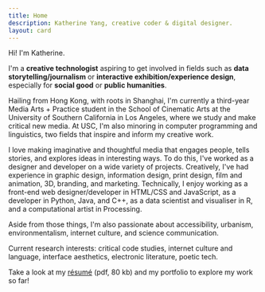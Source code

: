 ```yaml
---
title: Home
description: Katherine Yang, creative coder & digital designer.
layout: card
---
```


Hi! I'm Katherine.

I'm a **creative technologist** aspiring to get involved in fields such as **data storytelling/journalism** or **interactive exhibition/experience design**, especially for **social good** or **public humanities**.

Hailing from Hong Kong, with roots in Shanghai, I'm currently a third-year Media Arts + Practice student in the School of Cinematic Arts at the University of Southern California in Los Angeles, where we study and make critical new media. At USC, I'm also minoring in computer programming and linguistics, two fields that inspire and inform my creative work. 

I love making imaginative and thoughtful media that engages people, tells stories, and explores ideas in interesting ways. To do this, I've worked as a designer and developer on a wide variety of projects. Creatively, I've had experience in graphic design, information design, print design, film and animation, 3D, branding, and marketing. Technically, I enjoy working as a front-end web designer/developer in <abbr>HTML/CSS</abbr> and JavaScript, as a developer in Python, Java, and C++, as a data scientist and visualiser in R, and a computational artist in Processing.

Aside from those things, I'm also passionate about accessibility, urbanism, environmentalism, internet culture, and science communication.

Current research interests: critical code studies, internet culture and language, interface aesthetics, electronic literature, poetic tech.

Take a look at my [résumé](/resume/yang-katherine-resume-202102.pdf) <span class="fileInfo">(pdf, 80 kb)</span> and my portfolio to explore my work so far!